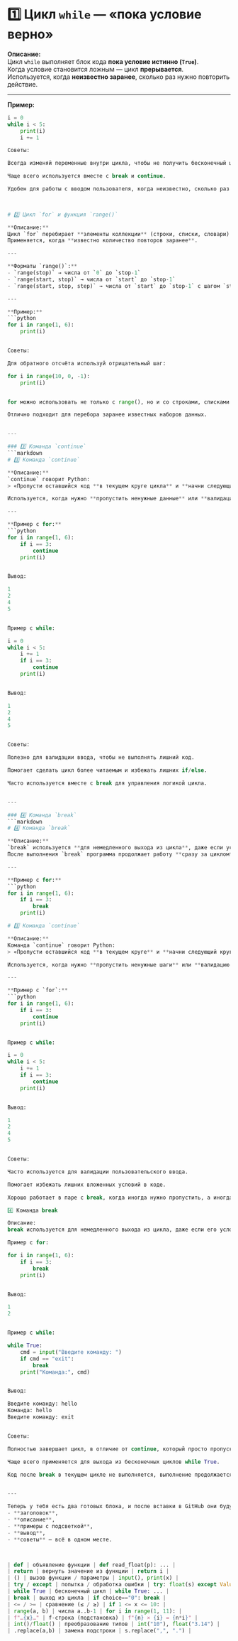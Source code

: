 # 1️⃣ Цикл `while` — «пока условие верно»

**Описание:**  
Цикл `while` выполняет блок кода **пока условие истинно (`True`)**.  
Когда условие становится ложным — цикл **прерывается**.  
Используется, когда **неизвестно заранее**, сколько раз нужно повторить действие.

---

**Пример:**
```python
i = 0
while i < 5:
    print(i)
    i += 1

Советы:

Всегда изменяй переменные внутри цикла, чтобы не получить бесконечный цикл.

Чаще всего используется вместе с break и continue.

Удобен для работы с вводом пользователя, когда неизвестно, сколько раз нужно повторить цикл.


 
# 2️⃣ Цикл `for` и функция `range()`

**Описание:**  
Цикл `for` перебирает **элементы коллекции** (строки, списки, словари) или **диапазон чисел**, созданный функцией `range()`.  
Применяется, когда **известно количество повторов заранее**.

---

**Форматы `range()`:**
- `range(stop)` → числа от `0` до `stop-1`  
- `range(start, stop)` → числа от `start` до `stop-1`  
- `range(start, stop, step)` → числа от `start` до `stop-1` с шагом `step`

---

**Пример:**
```python
for i in range(1, 6):
    print(i)


Советы:

Для обратного отсчёта используй отрицательный шаг:

for i in range(10, 0, -1):
    print(i)


for можно использовать не только с range(), но и со строками, списками и словарями.

Отлично подходит для перебора заранее известных наборов данных.


---

### 3️⃣ Команда `continue`
```markdown
# 3️⃣ Команда `continue`

**Описание:**  
`continue` говорит Python:  
> «Пропусти оставшийся код **в текущем круге цикла** и **начни следующий круг** сразу.»

Используется, когда нужно **пропустить ненужные данные** или **валидацию** и перейти к следующей итерации.

---

**Пример с for:**
```python
for i in range(1, 6):
    if i == 3:
        continue
    print(i)


Вывод:

1
2
4
5


Пример с while:

i = 0
while i < 5:
    i += 1
    if i == 3:
        continue
    print(i)


Вывод:

1
2
4
5


Советы:

Полезно для валидации ввода, чтобы не выполнять лишний код.

Помогает сделать цикл более читаемым и избежать лишних if/else.

Часто используется вместе с break для управления логикой цикла.


---

### 4️⃣ Команда `break`
```markdown
# 4️⃣ Команда `break`

**Описание:**  
`break` используется **для немедленного выхода из цикла**, даже если условие цикла ещё истинно.  
После выполнения `break` программа продолжает работу **сразу за циклом**.

---

**Пример с for:**
```python
for i in range(1, 6):
    if i == 3:
        break
    print(i)

# 3️⃣ Команда `continue`

**Описание:**  
Команда `continue` говорит Python:  
> «Пропусти оставшийся код **в текущем круге** и **начни следующий круг** сразу.»

Используется, когда нужно **пропустить ненужные шаги** или **валидацию данных**, не завершая весь цикл.

---

**Пример с `for`:**
```python
for i in range(1, 6):
    if i == 3:
        continue
    print(i)


Пример с while:

i = 0
while i < 5:
    i += 1
    if i == 3:
        continue
    print(i)


Вывод:

1
2
4
5


Советы:

Часто используется для валидации пользовательского ввода.

Помогает избежать лишних вложенных условий в коде.

Хорошо работает в паре с break, когда иногда нужно пропустить, а иногда — прервать цикл.

4️⃣ Команда break

Описание:
break используется для немедленного выхода из цикла, даже если его условие ещё истинно.

Пример с for:

for i in range(1, 6):
    if i == 3:
        break
    print(i)


Вывод:

1
2


Пример с while:

while True:
    cmd = input("Введите команду: ")
    if cmd == "exit":
        break
    print("Команда:", cmd)


Вывод:

Введите команду: hello
Команда: hello
Введите команду: exit


Советы:

Полностью завершает цикл, в отличие от continue, который просто пропускает текущую итерацию.

Чаще всего применяется для выхода из бесконечных циклов while True.

Код после break в текущем цикле не выполняется, выполнение продолжается со строки сразу за циклом.


---

Теперь у тебя есть два готовых блока, и после вставки в GitHub они будут отображаться красиво и единообразно:
- **заголовок**,  
- **описание**,  
- **примеры с подсветкой**,  
- **вывод**,  
- **советы** — всё в одном месте.



| def | объявление функции | def read_float(p): ... |
| return | вернуть значение из функции | return i |
| () | вызов функции / параметры | input(), print(x) |
| try / except | попытка / обработка ошибки | try: float(s) except ValueError: ... |
| while True | бесконечный цикл | while True: ... |
| break | выход из цикла | if choice=="0": break |
| <= / >= | сравнение (≤ / ≥) | if 1 <= x <= 10: |
| range(a, b) | числа a..b-1 | for i in range(1, 11): |
| f"…{x}…" | f-строка (подстановка) | f"{n} × {i} = {n*i}" |
| int()/float() | преобразование типов | int("10"), float("3.14") |
| .replace(a,b) | замена подстроки | s.replace(",", ".") |


